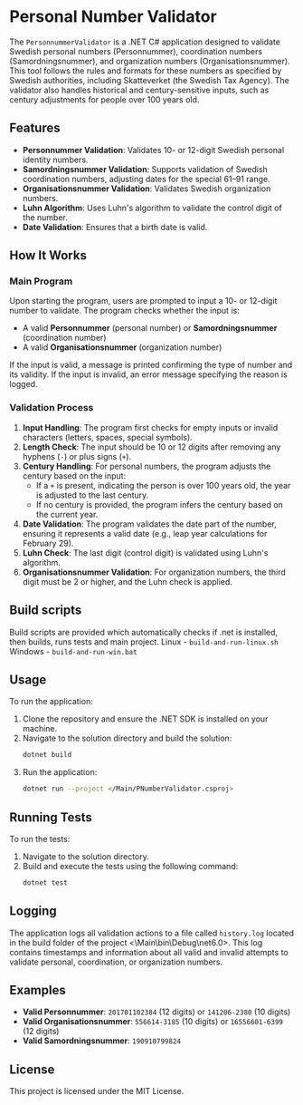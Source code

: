 
# Personal Number Validator

The `PersonnummerValidator` is a .NET C# application designed to validate Swedish personal numbers (Personnummer), coordination numbers (Samordningsnummer), and organization numbers (Organisationsnummer). This tool follows the rules and formats for these numbers as specified by Swedish authorities, including Skatteverket (the Swedish Tax Agency). The validator also handles historical and century-sensitive inputs, such as century adjustments for people over 100 years old.

## Features

- **Personnummer Validation**: Validates 10- or 12-digit Swedish personal identity numbers.
- **Samordningsnummer Validation**: Supports validation of Swedish coordination numbers, adjusting dates for the special 61–91 range.
- **Organisationsnummer Validation**: Validates Swedish organization numbers.
- **Luhn Algorithm**: Uses Luhn's algorithm to validate the control digit of the number.
- **Date Validation**: Ensures that a birth date is valid.

## How It Works

### Main Program

Upon starting the program, users are prompted to input a 10- or 12-digit number to validate. The program checks whether the input is:

- A valid **Personnummer** (personal number) or **Samordningsnummer** (coordination number)
- A valid **Organisationsnummer** (organization number)

If the input is valid, a message is printed confirming the type of number and its validity. If the input is invalid, an error message specifying the reason is logged.

### Validation Process

1. **Input Handling**: The program first checks for empty inputs or invalid characters (letters, spaces, special symbols).
2. **Length Check**: The input should be 10 or 12 digits after removing any hyphens (`-`) or plus signs (`+`).
3. **Century Handling**: For personal numbers, the program adjusts the century based on the input:
   - If a `+` is present, indicating the person is over 100 years old, the year is adjusted to the last century.
   - If no century is provided, the program infers the century based on the current year.
4. **Date Validation**: The program validates the date part of the number, ensuring it represents a valid date (e.g., leap year calculations for February 29).
5. **Luhn Check**: The last digit (control digit) is validated using Luhn's algorithm.
6. **Organisationsnummer Validation**: For organization numbers, the third digit must be 2 or higher, and the Luhn check is applied.

## Build scripts
Build scripts are provided which automatically checks if .net is installed, then builds, runs tests and main project.
Linux - `build-and-run-linux.sh`
Windows - `build-and-run-win.bat`

## Usage

To run the application:

1. Clone the repository and ensure the .NET SDK is installed on your machine.
2. Navigate to the solution directory and build the solution:
   ```bash
   dotnet build
   ```
3. Run the application:
   ```bash
   dotnet run --project </Main/PNumberValidator.csproj>
   ```


## Running Tests

To run the tests:

1. Navigate to the solution directory.
2. Build and execute the tests using the following command:
   ```bash
   dotnet test
   ```
## Logging

The application logs all validation actions to a file called `history.log` located in the build folder of the project <\Main\bin\Debug\net6.0>. This log contains timestamps and information about all valid and invalid attempts to validate personal, coordination, or organization numbers.

## Examples

- **Valid Personnummer**: `201701102384` (12 digits) or `141206-2380` (10 digits)
- **Valid Organisationsnummer**: `556614-3185` (10 digits) or `16556601-6399` (12 digits)
- **Valid Samordningsnummer**: `190910799824`

## License

This project is licensed under the MIT License.
```